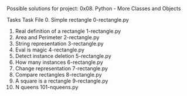 Possible solutions for project: 0x08. Python - More Classes and Objects

Tasks
Task	File
0. Simple rectangle	0-rectangle.py
1. Real definition of a rectangle	1-rectangle.py
2. Area and Perimeter	2-rectangle.py
3. String representation	3-rectangle.py
4. Eval is magic	4-rectangle.py
5. Detect instance deletion	5-rectangle.py
6. How many instances	6-rectangle.py
7. Change representation	7-rectangle.py
8. Compare rectangles	8-rectangle.py
9. A square is a rectangle	9-rectangle.py
10. N queens	101-nqueens.py
